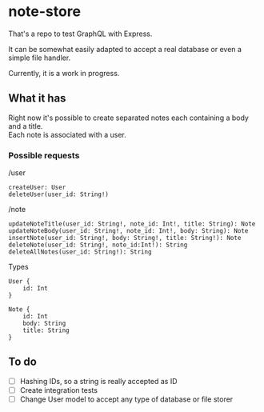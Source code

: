 # note-store

That's a repo to test GraphQL with Express.

It can be somewhat easily adapted to accept a real database or even a simple file handler.

Currently, it is a work in progress.

## What it has

Right now it's possible to create separated notes each containing a body and a title.\
Each note is associated with a user.

### Possible requests

/user
```
createUser: User
deleteUser(user_id: String!)
```

/note
```
updateNoteTitle(user_id: String!, note_id: Int!, title: String): Note
updateNoteBody(user_id: String!, note_id: Int!, body: String): Note
insertNote(user_id: String!, body: String!, title: String!): Note
deleteNote(user_id: String!, note_id:Int!): String
deleteAllNotes(user_id: String!): String
```

Types
```
User {
    id: Int
}

Note {
    id: Int
    body: String
    title: String
}
`````

## To do
- [ ] Hashing IDs, so a string is really accepted as ID
- [ ] Create integration tests
- [ ] Change User model to accept any type of database or file storer

